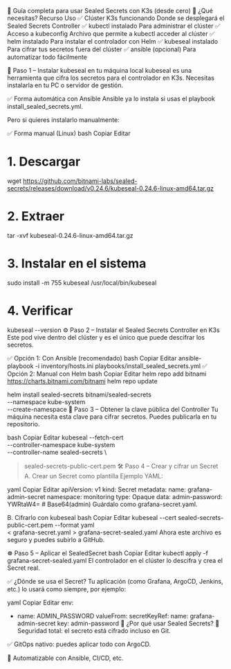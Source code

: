 🔐 Guía completa para usar Sealed Secrets con K3s (desde cero)
🧩 ¿Qué necesitas?
Recurso	Uso
✅ Clúster K3s funcionando	Donde se desplegará el Sealed Secrets Controller
✅ kubectl instalado	Para administrar el clúster
✅ Acceso a kubeconfig	Archivo que permite a kubectl acceder al clúster
✅ helm instalado	Para instalar el controlador con Helm
✅ kubeseal instalado	Para cifrar tus secretos fuera del clúster
✅ ansible (opcional)	Para automatizar todo fácilmente

🚀 Paso 1 – Instalar kubeseal en tu máquina local
kubeseal es una herramienta que cifra los secretos para el controlador en K3s. Necesitas instalarla en tu PC o servidor de gestión.

✅ Forma automática con Ansible
Ansible ya lo instala si usas el playbook install_sealed_secrets.yml.

Pero si quieres instalarlo manualmente:

✅ Forma manual (Linux)
bash
Copiar
Editar
# 1. Descargar
wget https://github.com/bitnami-labs/sealed-secrets/releases/download/v0.24.6/kubeseal-0.24.6-linux-amd64.tar.gz

# 2. Extraer
tar -xvf kubeseal-0.24.6-linux-amd64.tar.gz

# 3. Instalar en el sistema
sudo install -m 755 kubeseal /usr/local/bin/kubeseal

# 4. Verificar
kubeseal --version
⚙️ Paso 2 – Instalar el Sealed Secrets Controller en K3s
Este pod vive dentro del clúster y es el único que puede descifrar los secretos.

✅ Opción 1: Con Ansible (recomendado)
bash
Copiar
Editar
ansible-playbook -i inventory/hosts.ini playbooks/install_sealed_secrets.yml
✅ Opción 2: Manual con Helm
bash
Copiar
Editar
helm repo add bitnami https://charts.bitnami.com/bitnami
helm repo update

helm install sealed-secrets bitnami/sealed-secrets \
  --namespace kube-system \
  --create-namespace
🔑 Paso 3 – Obtener la clave pública del Controller
Tu máquina necesita esta clave para cifrar secretos. Puedes publicarla en tu repositorio.

bash
Copiar
Editar
kubeseal --fetch-cert \
  --controller-namespace kube-system \
  --controller-name sealed-secrets \
  > sealed-secrets-public-cert.pem
🛠️ Paso 4 – Crear y cifrar un Secret
A. Crear un Secret como plantilla
Ejemplo YAML:

yaml
Copiar
Editar
apiVersion: v1
kind: Secret
metadata:
  name: grafana-admin-secret
  namespace: monitoring
type: Opaque
data:
  admin-password: YWRtaW4=   # Base64(admin)
Guárdalo como grafana-secret.yaml.

B. Cifrarlo con kubeseal
bash
Copiar
Editar
kubeseal --cert sealed-secrets-public-cert.pem --format yaml \
  < grafana-secret.yaml > grafana-secret-sealed.yaml
Ahora este archivo es seguro y puedes subirlo a GitHub.

☸️ Paso 5 – Aplicar el SealedSecret
bash
Copiar
Editar
kubectl apply -f grafana-secret-sealed.yaml
El controlador en el clúster lo descifra y crea el Secret real.

✅ ¿Dónde se usa el Secret?
Tu aplicación (como Grafana, ArgoCD, Jenkins, etc.) lo usará como siempre, por ejemplo:

yaml
Copiar
Editar
env:
  - name: ADMIN_PASSWORD
    valueFrom:
      secretKeyRef:
        name: grafana-admin-secret
        key: admin-password
📌 ¿Por qué usar Sealed Secrets?
🔐 Seguridad total: el secreto está cifrado incluso en Git.

✅ GitOps nativo: puedes aplicar todo con ArgoCD.

🔄 Automatizable con Ansible, CI/CD, etc.

